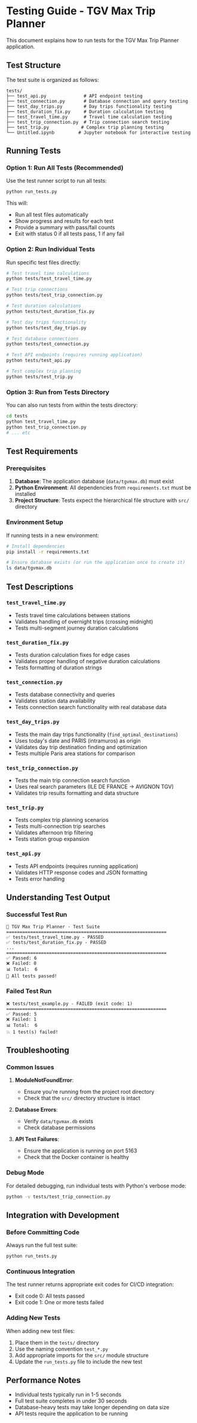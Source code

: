 # Testing Guide - TGV Max Trip Planner

This document explains how to run tests for the TGV Max Trip Planner application.

## Test Structure

The test suite is organized as follows:

```
tests/
├── test_api.py              # API endpoint testing
├── test_connection.py       # Database connection and query testing
├── test_day_trips.py        # Day trips functionality testing
├── test_duration_fix.py     # Duration calculation testing
├── test_travel_time.py      # Travel time calculation testing
├── test_trip_connection.py  # Trip connection search testing
├── test_trip.py            # Complex trip planning testing
└── Untitled.ipynb         # Jupyter notebook for interactive testing
```

## Running Tests

### Option 1: Run All Tests (Recommended)

Use the test runner script to run all tests:

```bash
python run_tests.py
```

This will:
- Run all test files automatically
- Show progress and results for each test
- Provide a summary with pass/fail counts
- Exit with status 0 if all tests pass, 1 if any fail

### Option 2: Run Individual Tests

Run specific test files directly:

```bash
# Test travel time calculations
python tests/test_travel_time.py

# Test trip connections
python tests/test_trip_connection.py

# Test duration calculations
python tests/test_duration_fix.py

# Test day trips functionality
python tests/test_day_trips.py

# Test database connections
python tests/test_connection.py

# Test API endpoints (requires running application)
python tests/test_api.py

# Test complex trip planning
python tests/test_trip.py
```

### Option 3: Run from Tests Directory

You can also run tests from within the tests directory:

```bash
cd tests
python test_travel_time.py
python test_trip_connection.py
# ... etc
```

## Test Requirements

### Prerequisites

1. **Database**: The application database (`data/tgvmax.db`) must exist
2. **Python Environment**: All dependencies from `requirements.txt` must be installed
3. **Project Structure**: Tests expect the hierarchical file structure with `src/` directory

### Environment Setup

If running tests in a new environment:

```bash
# Install dependencies
pip install -r requirements.txt

# Ensure database exists (or run the application once to create it)
ls data/tgvmax.db
```

## Test Descriptions

### `test_travel_time.py`
- Tests travel time calculations between stations
- Validates handling of overnight trips (crossing midnight)
- Tests multi-segment journey duration calculations

### `test_duration_fix.py`  
- Tests duration calculation fixes for edge cases
- Validates proper handling of negative duration calculations
- Tests formatting of duration strings

### `test_connection.py`
- Tests database connectivity and queries
- Validates station data availability
- Tests connection search functionality with real database data

### `test_day_trips.py`
- Tests the main day trips functionality (`find_optimal_destinations`)
- Uses today's date and PARIS (intramuros) as origin
- Validates day trip destination finding and optimization
- Tests multiple Paris area stations for comparison

### `test_trip_connection.py`
- Tests the main trip connection search function
- Uses real search parameters (ILE DE FRANCE → AVIGNON TGV)
- Validates trip results formatting and data structure

### `test_trip.py`
- Tests complex trip planning scenarios
- Tests multi-connection trip searches
- Validates afternoon trip filtering
- Tests station group expansion

### `test_api.py`
- Tests API endpoints (requires running application)
- Validates HTTP response codes and JSON formatting
- Tests error handling

## Understanding Test Output

### Successful Test Run
```
🚄 TGV Max Trip Planner - Test Suite
============================================================
✅ tests/test_travel_time.py - PASSED
✅ tests/test_duration_fix.py - PASSED
...
============================================================
✅ Passed: 6
❌ Failed: 0
📊 Total:  6
🎉 All tests passed!
```

### Failed Test Run
```
❌ tests/test_example.py - FAILED (exit code: 1)
============================================================
✅ Passed: 5
❌ Failed: 1
📊 Total:  6
💥 1 test(s) failed!
```

## Troubleshooting

### Common Issues

1. **ModuleNotFoundError**: 
   - Ensure you're running from the project root directory
   - Check that the `src/` directory structure is intact

2. **Database Errors**:
   - Verify `data/tgvmax.db` exists
   - Check database permissions

3. **API Test Failures**:
   - Ensure the application is running on port 5163
   - Check that the Docker container is healthy

### Debug Mode

For detailed debugging, run individual tests with Python's verbose mode:

```bash
python -v tests/test_trip_connection.py
```

## Integration with Development

### Before Committing Code
Always run the full test suite:

```bash
python run_tests.py
```

### Continuous Integration
The test runner returns appropriate exit codes for CI/CD integration:
- Exit code 0: All tests passed
- Exit code 1: One or more tests failed

### Adding New Tests
When adding new test files:
1. Place them in the `tests/` directory
2. Use the naming convention `test_*.py`
3. Add appropriate imports for the `src/` module structure
4. Update the `run_tests.py` file to include the new test

## Performance Notes

- Individual tests typically run in 1-5 seconds
- Full test suite completes in under 30 seconds
- Database-heavy tests may take longer depending on data size
- API tests require the application to be running
